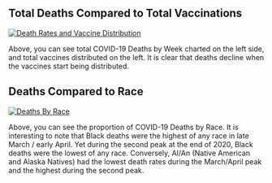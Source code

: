 
## Total Deaths Compared to Total Vaccinations

<div class='tableauPlaceholder' id='viz1620864271041' style='position: relative'><noscript><a href='#'><img alt='Death Rates and Vaccine Distribution ' src='https:&#47;&#47;public.tableau.com&#47;static&#47;images&#47;Da&#47;DashboardImages&#47;TotalDeathsandVaccinations&#47;1_rss.png' style='border: none' /></a></noscript><object class='tableauViz'  style='display:none;'><param name='host_url' value='https%3A%2F%2Fpublic.tableau.com%2F' /> <param name='embed_code_version' value='3' /> <param name='site_root' value='' /><param name='name' value='DashboardImages&#47;TotalDeathsandVaccinations' /><param name='tabs' value='no' /><param name='toolbar' value='yes' /><param name='static_image' value='https:&#47;&#47;public.tableau.com&#47;static&#47;images&#47;Da&#47;DashboardImages&#47;TotalDeathsandVaccinations&#47;1.png' /> <param name='animate_transition' value='yes' /><param name='display_static_image' value='yes' /><param name='display_spinner' value='yes' /><param name='display_overlay' value='yes' /><param name='display_count' value='yes' /><param name='language' value='en' /><param name='filter' value='publish=yes' /></object></div>                <script type='text/javascript'>                    var divElement = document.getElementById('viz1620864271041');                    var vizElement = divElement.getElementsByTagName('object')[0];                    vizElement.style.width='100%';vizElement.style.height=(divElement.offsetWidth*0.75)+'px';                    var scriptElement = document.createElement('script');                    scriptElement.src = 'https://public.tableau.com/javascripts/api/viz_v1.js';                    vizElement.parentNode.insertBefore(scriptElement, vizElement);                </script>

Above, you can see total COVID-19 Deaths by Week charted on the left side, and total vaccines distributed on the left. It is clear that deaths decline when the vaccines start being distributed.

## Deaths Compared to Race

<div class='tableauPlaceholder' id='viz1620864326273' style='position: relative'><noscript><a href='#'><img alt='Deaths By Race ' src='https:&#47;&#47;public.tableau.com&#47;static&#47;images&#47;Da&#47;DashboardImages&#47;NormalizedDeathbyRace&#47;1_rss.png' style='border: none' /></a></noscript><object class='tableauViz'  style='display:none;'><param name='host_url' value='https%3A%2F%2Fpublic.tableau.com%2F' /> <param name='embed_code_version' value='3' /> <param name='site_root' value='' /><param name='name' value='DashboardImages&#47;NormalizedDeathbyRace' /><param name='tabs' value='no' /><param name='toolbar' value='yes' /><param name='static_image' value='https:&#47;&#47;public.tableau.com&#47;static&#47;images&#47;Da&#47;DashboardImages&#47;NormalizedDeathbyRace&#47;1.png' /> <param name='animate_transition' value='yes' /><param name='display_static_image' value='yes' /><param name='display_spinner' value='yes' /><param name='display_overlay' value='yes' /><param name='display_count' value='yes' /><param name='language' value='en' /></object></div>                <script type='text/javascript'>                    var divElement = document.getElementById('viz1620864326273');                    var vizElement = divElement.getElementsByTagName('object')[0];                    vizElement.style.width='100%';vizElement.style.height=(divElement.offsetWidth*0.75)+'px';                    var scriptElement = document.createElement('script');                    scriptElement.src = 'https://public.tableau.com/javascripts/api/viz_v1.js';                    vizElement.parentNode.insertBefore(scriptElement, vizElement);                </script>

Above, you can see the proportion of COVID-19 Deaths by Race. It is interesting to note that Black deaths were the highest of any race in late March / early April. Yet during the second peak at the end of 2020, Black deaths were the lowest of any race. Conversely, AI/An (Native American and Alaska Natives) had the lowest death rates during the March/April peak and the highest during the second peak.

